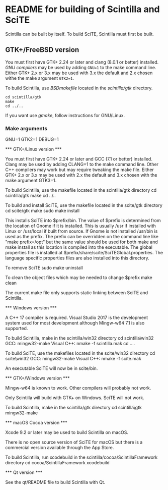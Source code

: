 # README for building of Scintilla and SciTE

Scintilla can be built by itself.
To build SciTE, Scintilla must first be built.

## GTK+/FreeBSD version
You must first have GTK+ 2.24 or later and clang (8.0.1 or better) installed.
*GNU compilers* may be used by adding `GNU=1` to the make command line.
Either GTK+ 2.x or 3.x may be used with 3.x the default and 2.x chosen withe the make argument `GTK2=1`.

To build Scintilla, use *BSDmakefile* located in the *scintilla/gtk* directory.
```
cd scintilla/gtk
make
cd ../..
```
If you want use *gmake*, follow instructions for GNU/Linux.

### Make arguments
GNU=1
GTK2=1
DEBUG=1

*** GTK+/Linux version ***

You must first have GTK+ 2.24 or later and GCC (7.1 or better) installed.
Clang may be used by adding CLANG=1 to the make command line.
Other C++ compilers may work but may require tweaking the make file.
Either GTK+ 2.x or 3.x may be used with 2.x the default and 3.x
chosen with the make argument GTK3=1.

To build Scintilla, use the makefile located in the scintilla/gtk directory
	cd scintilla/gtk
	make
	cd ../..

To build and install SciTE, use the makefile located in the scite/gtk directory
	cd scite/gtk
	make
	sudo make install

This installs SciTE into $prefix/bin. The value of $prefix is determined from
the location of Gnome if it is installed. This is usually /usr if installed
with Linux or /usr/local if built from source. If Gnome is not installed
/usr/bin is used as the prefix. The prefix can be overridden on the command
line like "make prefix=/opt" but the same value should be used for both make
and make install as this location is compiled into the executable. The global
properties file is installed at $prefix/share/scite/SciTEGlobal.properties.
The language specific properties files are also installed into this directory.

To remove SciTE
	sudo make uninstall

To clean the object files which may be needed to change $prefix
	make clean

The current make file only supports static linking between SciTE and Scintilla.


*** Windows version ***

A C++ 17 compiler is required.
Visual Studio 2017 is the development system used for most development
although Mingw-w64 7.1 is also supported.

To build Scintilla, make in the scintilla/win32 directory
		cd scintilla\win32
GCC:		mingw32-make
Visual C++:	nmake -f scintilla.mak
		cd ..\..

To build SciTE, use the makefiles located in the scite/win32 directory
		cd scite\win32
GCC:		mingw32-make
Visual C++: 	nmake -f scite.mak

An executable SciTE will now be in scite/bin.

*** GTK+/Windows version ***

Mingw-w64 is known to work. Other compilers will probably not work.

Only Scintilla will build with GTK+ on Windows. SciTE will not work.

To build Scintilla, make in the scintilla/gtk directory
	cd scintilla\gtk
	mingw32-make

*** macOS Cocoa version ***

Xcode 9.2 or later may be used to build Scintilla on macOS.

There is no open source version of SciTE for macOS but there is a commercial
version available through the App Store.

To build Scintilla, run xcodebuild in the scintilla/cocoa/ScintillaFramework directory
        cd cocoa/ScintillaFramework
	xcodebuild

*** Qt version ***

See the qt/README file to build Scintilla with Qt.
